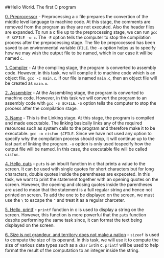 ##Hello World. The first C program

[0. Preprocessor](./0-preprocessor) - Preprocessing a c file prepares the convertion of the middle level language to machine code. At this stage, the comments are removed from the program as they are not executed. Also the header files are expanded. To run a c file up to the preprocessing stage, we can run `gcc -E $CFILE -o c`. The `-E` option tells the computer to stop the compilation process after the preprocessing stage. The file be preprocessed has been saved to an environmental variable `CFILE`. the `-o` option helps us to specify how we may wish the output file to be named, which in our case it will be named `c`.

[1. Compiler](./1-compiler) - At the compiling stage, the program is converted to assembly code. However, in this task, we will compile it to machine code which is an object file. `gcc -c main.c`. If our file is named `main.c`, then an object file will be created as `main.o`.

[2. Assembler](./2-assembler) - At the Assembling stage, the program is converted to machine code. However, in this task we will convert the program to an assembly code with `gcc -S $CFILE`. `-S` option tells the computer to stop the process after the compilation stage.

[3. Name](./3-name) - This is the Linking stage. At this stage, the program is compiled and made executable. The linking basically links any of the required resources such as system calls to the program and therefore make it to be executable. `gcc -o cisfun $CFILE`. Since we have not used any option to specify why the compilation process should stop, it will continue up to the last part of linking the program. `-o` option is only used tospecify how the output file will be named. In this case, the executable file will be called `cisfun`.

[4. Hello, puts](./4-puts.c) - `puts` is an inbuilt function in c that prints a value to the screen. It can be used with single quotes for short characters but for long characters, double quotes inside the parentheses are expeceted. In this task, we want to print the statement together with an opening quotes on the screen. However, the opening and closing quotes inside the parentheses are used to mean that the statement is a full regular string and hence not printed on screen. To add the one to be displayed on the screen, we must use the `\` to escape the `"` and treat it as a regular charceter.

[5. Hello, printf](./5-printf.c) - `printf` function in c is used to display a string on the screen. However, this function is more powerful that the `puts` function despite performing the same task since, it can format the text being displayed on the screen.

[6. Size is not grandeur, and territory does not make a nation](./6-size.c) - `sizeof` is used to compute the size of its operand. In this task, we will use it to compute the size of various data types such as a `char` `int`in c. `printf` will be used to help format the result of the computation to an integer inside the string.
